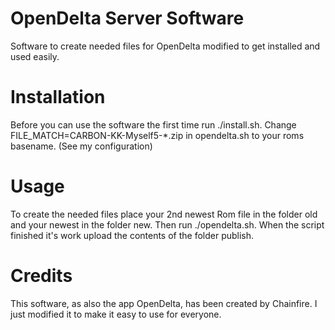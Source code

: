 OpenDelta Server Software
=========================

Software to create needed files for OpenDelta modified to get installed and used easily.

Installation
============

Before you can use the software the first time run ./install.sh. Change FILE_MATCH=CARBON-KK-Myself5-*.zip in opendelta.sh to your roms basename. (See my configuration)

Usage
=====

To create the needed files place your 2nd newest Rom file in the folder old and your newest in the folder new. Then run ./opendelta.sh. When the script finished it's work upload the contents of the folder publish.

Credits
=======

This software, as also the app OpenDelta, has been created by Chainfire. I just modified it to make it easy to use for everyone.
